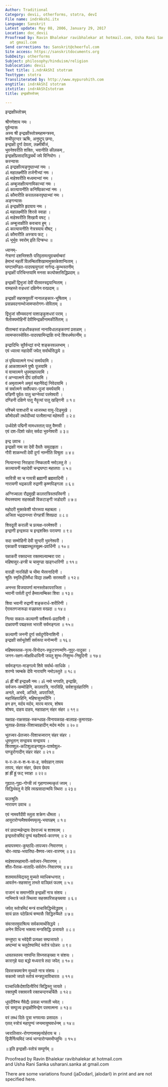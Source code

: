 ```yaml
---
Author: Traditional
Category: devii, otherforms, stotra, devI
File name: indrAkshi.itx
Language: Sanskrit
Latest update: May 08, 2006, January 29, 2017
Location: doc_devii
Proofread by: Ravin Bhalekar ravibhalekar at hotmail.com, Usha Rani Sanka usharani.sanka
  at gmail.com
Send corrections to: Sanskrit@cheerful.com
Site access: https://sanskritdocuments.org
SubDeity: otherforms
Subject: philosophy/hinduism/religion
Sublocation: devii
Text title: i.ndrAkShI stotram
Texttype: stotra
Transliterated by: http://www.mypurohith.com
engtitle: indrAkShI stotram
itxtitle: indrAkShIstotram
title: इन्द्राक्षीस्तोत्रम्

---
```

  
 इन्द्राक्षीस्तोत्रम्   
  
श्रीगणेशाय नमः ।  
पूर्वन्यासः  
अस्य श्री इन्द्राक्षीस्तोत्रमहामन्त्रस्य,  
शचीपुरन्दर ऋषिः, अनुष्टुप् छन्दः,  
इन्द्राक्षी दुर्गा देवता, लक्ष्मीर्बीजं,  
भुवनेश्वरीति शक्तिः, भवानीति कीलकम् ,  
इन्द्राक्षीप्रसादसिद्ध्यर्थे जपे विनियोगः ।  
करन्यासः  
ॐ इन्द्राक्षीत्यङ्गुष्ठाभ्यां नमः ।  
ॐ महालक्ष्मीति तर्जनीभ्यां नमः ।  
ॐ माहेश्वरीति मध्यमाभ्यां नमः ।  
ॐ अम्बुजाक्षीत्यनामिकाभ्यां नमः ।  
ॐ कात्यायनीति कनिष्ठिकाभ्यां नमः ।  
ॐ कौमारीति करतलकरपृष्ठाभ्यां नमः ।  
अङ्गन्यासः  
ॐ इन्द्राक्षीति हृदयाय नमः ।  
ॐ महालक्ष्मीति शिरसे स्वाहा ।  
ॐ माहेश्वरीति शिखायै वषट् ।  
ॐ अम्बुजाक्षीति कवचाय हुम् ।  
ॐ कात्यायनीति नेत्रत्रयाय वौषट् ।  
ॐ कौमारीति अस्त्राय फट् ।  
ॐ भूर्भुवः स्वरोम् इति दिग्बन्धः ॥  
  
ध्यानम्-  
नेत्राणां दशभिश्शतैः परिवृतामत्युग्रचर्माम्बरां  
हेमाभां महतीं विलम्बितशिखामामुक्तकेशान्विताम् ।  
घण्टामण्डित-पादपद्मयुगलां नागेन्द्र-कुम्भस्तनीम्  
इन्द्राक्षीं परिचिन्तयामि मनसा कल्पोक्तसिद्धिप्रदाम् ॥  
  
इन्द्राक्षीं द्विभुजां देवीं पीतवस्त्रद्वयान्विताम् ।  
वामहस्ते वज्रधरां दक्षिणेन वरप्रदाम् ॥  
  
इन्द्राक्षीं सहस्रयुवतीं नानालङ्कार-भूषिताम् ।  
प्रसन्नवदनाम्भोजामप्सरोगण-सेविताम् ॥  
  
द्विभुजां सौम्यवदनां पाशाङ्कुशधरां पराम् ।  
त्रैलोक्यमोहिनीं देवीमिन्द्राक्षीनामकीर्तिताम् ॥  
  
पीताम्बरां वज्रधरैकहस्तां नानाविधालङ्करणां प्रसन्नाम् ।  
त्वामप्सरस्सेवित-पादपद्मामिन्द्राक्षि वन्दे शिवधर्मपत्नीम् ॥  
  
इन्द्रादिभिः सुरैर्वन्द्यां वन्दे शङ्करवल्लभाम् ।  
एवं ध्यात्वा महादेवीं जपेत् सर्वार्थसिद्धये ॥  
  
लं पृथिव्यात्मने गन्धं समर्पयामि ।  
हं आकाशात्मने पुष्पैः पूजयामि ।  
यं वाय्वात्मने धूपमाघ्रापयामि ।  
रं अग्न्यात्मने दीपं दर्शयामि ।  
वं अमृतात्मने अमृतं महानैवेद्यं निवेदयामि ।  
सं सर्वात्मने सर्वोपचार-पूजां समर्पयामि ।  
वज्रिणी पूर्वतः पातु चाग्नेय्यां परमेश्वरी ।  
दण्डिनी दक्षिणे पातु नैरॄत्यां पातु खड्गिनी ॥ १॥  
  
पश्चिमे पाशधारी च ध्वजस्था वायु-दिङ्मुखे ।  
कौमोदकी तथोदीच्यां पात्वैशान्यां महेश्वरी ॥ २॥  
  
उर्ध्वदेशे पद्मिनी मामधस्तात् पातु वैष्णवी ।  
एवं दश-दिशो रक्षेत् सर्वदा भुवनेश्वरी ॥ ३॥  
  
इन्द्र उवाच ।  
इन्द्राक्षी नाम सा देवी दैवतैः समुदाहृता ।  
गौरी शाकम्भरी देवी दुर्गा नाम्नीति विश्रुता ॥ ४॥  
  
नित्यानन्दा निराहारा निष्कलायै नमोऽस्तु ते ।  
कात्यायनी महादेवी चन्द्रघण्टा महातपाः ॥ ५॥  
  
सावित्री सा च गायत्री ब्रह्माणी ब्रह्मवादिनी ।  
नारायणी भद्रकाली रुद्राणी कृष्णपिङ्गला ॥ ६॥  
  
अग्निज्वाला रौद्रमुखी कालरात्रिस्तपस्विनी ।  
मेघस्श्यामा सहस्राक्षी विकटाङ्गी जडोदरी ॥ ७॥  
  
महोदरी मुक्तकेशी घोररूपा महाबला ।  
अजिता भद्रदानन्ता रोगहर्त्री शिवप्रदा ॥ ८॥  
  
शिवदूती कराली च प्रत्यक्ष-परमेश्वरी ।  
इन्द्राणी इन्द्ररूपा च इन्द्रशक्तिः परायणा ॥ ९॥  
  
सदा सम्मोहिनी देवी सुन्दरी भुवनेश्वरी ।  
एकाक्षरी परब्रह्मस्थूलसूक्ष्म-प्रवर्धिनी ॥ १०॥  
  
रक्षाकरी रक्तदन्ता रक्तमाल्याम्बरा परा ।  
महिषासुर-हन्त्री च चामुण्डा खड्गधारिणी ॥ ११॥  
  
वाराही नारसिंही च भीमा भैरवनादिनी ।  
श्रुतिः स्मृतिर्धृतिर्मेधा विद्या लक्ष्मीः सरस्वती ॥ १२॥  
  
अनन्ता विजयापर्णा मानस्तोकापराजिता ।  
भवानी पार्वती दुर्गा हैमवत्यम्बिका शिवा ॥ १३॥  
  
शिवा भवानी रुद्राणी शङ्करार्ध-शरीरिणी ।  
ऐरावतगजारूढा वज्रहस्ता वरप्रदा ॥ १४॥  
  
नित्या सकल-कल्याणी सर्वैश्वर्य-प्रदायिनी ।  
दाक्षायणी पद्महस्ता भारती सर्वमङ्गला ॥ १५॥  
  
कल्याणी जननी दुर्गा सर्वदुर्गविनाशिनी ।  
इन्द्राक्षी सर्वभूतेशी सर्वरूपा मनोन्मनी ॥ १६॥  
  
महिषमस्तक-नृत्य-विनोदन-स्फुटरणन्मणि-नूपुर-पादुका ।  
जनन-रक्षण-मोक्षविधायिनी जयतु शुम्भ-निशुम्भ-निषूदिनी ॥ १७॥  
  
सर्वमङ्गल-माङ्गल्ये शिवे सर्वार्थ-साधिके ।  
शरण्ये त्र्यम्बके देवि नारायणि नमोऽस्तुते ॥ १८॥  
  
ॐ ह्रीं श्रीं इन्द्राक्ष्यै नमः। ॐ नमो भगवति, इन्द्राक्षि,  
सर्वजन-सम्मोहिनि, कालरात्रि, नारसिंहि, सर्वशत्रुसंहारिणि ।  
अनले, अभये, अजिते, अपराजिते,  
महासिंहवाहिनि, महिषासुरमर्दिनि ।  
हन हन, मर्दय मर्दय, मारय मारय, शोषय  
शोषय, दाहय दाहय, महाग्रहान् संहर संहर ॥ १९॥  
  
यक्षग्रह-राक्षसग्रह-स्कन्धग्रह-विनायकग्रह-बालग्रह-कुमारग्रह-  
भूतग्रह-प्रेतग्रह-पिशाचग्रहादीन् मर्दय मर्दय ॥ २०॥  
  
भूतज्वर-प्रेतज्वर-पिशाचज्वरान् संहर संहर ।  
धूमभूतान् सन्द्रावय सन्द्रावय ।  
शिरश्शूल-कटिशूलाङ्गशूल-पार्श्वशूल-  
पाण्डुरोगादीन् संहर संहर ॥ २१॥  
  
य-र-ल-व-श-ष-स-ह, सर्वग्रहान् तापय  
तापय, संहर संहर, छेदय छेदय  
ह्रां ह्रीं ह्रूं फट् स्वाहा ॥ २२॥  
  
गुह्यात्-गुह्य-गोप्त्री त्वं गृहाणास्मत्कृतं जपम् ।  
सिद्धिर्भवतु मे देवि त्वत्प्रसादान्मयि स्थिरा ॥ २३॥  
  
फलश्रुतिः  
नारायण उवाच ॥  
  
एवं नामवरैर्देवी स्तुता शक्रेण धीमता ।  
आयुरारोग्यमैश्वर्यमपमृत्यु-भयापहम् ॥ १॥  
  
वरं प्रादान्महेन्द्राय देवराज्यं च शाश्वतम् ।  
इन्द्रस्तोत्रमिदं पुण्यं महदैश्वर्य-कारणम् ॥ २ ॥  
  
क्षयापस्मार-कुष्ठादि-तापज्वर-निवारणम् ।  
चोर-व्याघ्र-भयारिष्ठ-वैष्णव-ज्वर-वारणम् ॥ ३॥  
  
माहेश्वरमहामारी-सर्वज्वर-निवारणम् ।  
शीत-पैत्तक-वातादि-सर्वरोग-निवारणम् ॥ ४॥  
  
शतमावर्तयेद्यस्तु मुच्यते व्याधिबन्धनात् ।  
आवर्तन-सहस्रात्तु लभते वाञ्छितं फलम् ॥ ५॥  
  
राजानं च समाप्नोति इन्द्राक्षीं नात्र संशय ।  
नाभिमात्रे जले स्थित्वा सहस्रपरिसङ्ख्यया ॥ ६॥  
  
जपेत् स्तोत्रमिदं मन्त्रं वाचासिद्धिर्भवेद्ध्रुवम् ।  
सायं प्रातः पठेन्नित्यं षण्मासैः सिद्धिरुच्यते ॥ ७॥  
  
संवत्सरमुपाश्रित्य सर्वकामार्थसिद्धये ।  
अनेन विधिना भक्त्या मन्त्रसिद्धिः प्रजायते ॥ ८॥  
  
सन्तुष्टा च भवेद्देवी प्रत्यक्षा सम्प्रजायते ।  
अष्टम्यां च चतुर्दश्यामिदं स्तोत्रं पठेन्नरः ॥ ९॥  
  
धावतस्तस्य नश्यन्ति विघ्नसङ्ख्या न संशयः ।  
कारागृहे यदा बद्धो मध्यरात्रे तदा जपेत् ॥ १०॥  
  
दिवसत्रयमात्रेण मुच्यते नात्र संशयः ।  
सकामो जपते स्तोत्रं मन्त्रपूजाविचारतः ॥ ११॥  
  
पञ्चाधिकैर्दशादित्यैरियं सिद्धिस्तु जायते ।  
रक्तपुष्पै रक्तवस्त्रै रक्तचन्दनचर्चितैः ॥ १२॥  
  
धूपदीपैश्च नैवेद्यैः प्रसन्ना भगवती भवेत् ।  
एवं सम्पूज्य इन्द्राक्षीमिन्द्रेण परमात्मना ॥ १३॥  
  
वरं लब्धं दितेः पुत्रा भगवत्याः प्रसादतः ।  
एतत् स्त्रोत्रं महापुण्यं जप्यमायुष्यवर्धनम् ॥ १४॥  
  
ज्वरातिसार-रोगाणामपमृत्योर्हराय च ।  
द्विजैर्नित्यमिदं जप्यं भाग्यारोग्यमभीप्सुभिः ॥ १५॥  
  
॥ इति इन्द्राक्षी-स्तोत्रं सम्पूर्णम् ॥  
  
  
  
  
  
Proofread by Ravin Bhalekar ravibhalekar at hotmail.com  
and Usha Rani Sanka usharani.sanka at gmail.com  
  
There are some variations found (jaDodarI, jalodarI) in print and are not  
specified here.  
  
